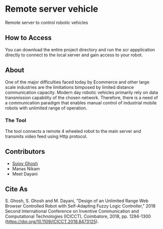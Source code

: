# Remote server vehicle
 Remote server to control robotic vehicles

## How to Access

You can download the entire project directory and run the scr appplication directly to connect to the local server and gain access to your robot.

## About

One of the major difficulties faced today by Ecommerce and other large scale industries are the limitations bimposed by limited distance communication capacity. Modern day robotic vehicles primarily rely on data transmission capability of the chosen network. Therefore, there is a need of a communication paradigm that enables manual control of industrial mobile robots with unlimited range of operation.

### The Tool

The tool connects a remote 4 wheeled robot to the main server and transmits video feed using Http protocol. 

## Contributors

* [Sujoy Ghosh](http://sujoyghosh.rf.gd/)
* Manas Nikam
* Meet Dayani

## Cite As

S. Ghosh, S. Ghosh and M. Dayani, "Design of an Unlimited Range Web Browser Controlled Robot with Self-Adapting Fuzzy Logic Controller," 2018 Second International Conference on Inventive Communication and Computational Technologies (ICICCT), Coimbatore, 2018, pp. 1294-1300 (https://doi.org/10.1109/ICICCT.2018.8473125). 